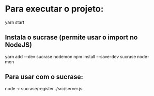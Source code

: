 

# Para executar o projeto:
yarn start

## Instala o sucrase (permite usar o import no NodeJS)
yarn add --dev sucrase nodemon
npm install --save-dev sucrase node-mon

## Para usar com o sucrase:
node -r sucrase/register ./src/server.js
